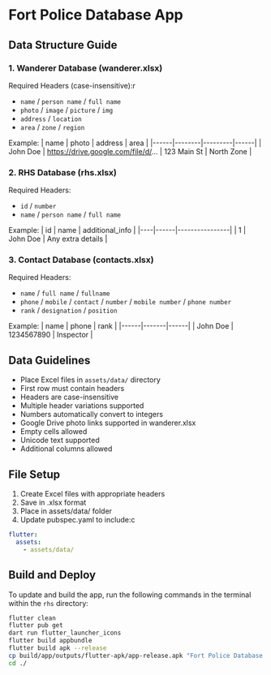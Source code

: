 # Fort Police Database App

## Data Structure Guide

### 1. Wanderer Database (wanderer.xlsx)
Required Headers (case-insensitive):r
- `name` / `person name` / `full name`
- `photo` / `image` / `picture` / `img`
- `address` / `location`
- `area` / `zone` / `region`

Example:
| name | photo | address | area |
|------|--------|---------|------|
| John Doe | https://drive.google.com/file/d/... | 123 Main St | North Zone |

### 2. RHS Database (rhs.xlsx)
Required Headers:
- `id` / `number`
- `name` / `person name` / `full name`

Example:
| id | name | additional_info |
|----|------|----------------|
| 1 | John Doe | Any extra details |

### 3. Contact Database (contacts.xlsx)
Required Headers:
- `name` / `full name` / `fullname` 
- `phone` / `mobile` / `contact` / `number` / `mobile number` / `phone number`
- `rank` / `designation` / `position`

Example:
| name | phone | rank |
|------|-------|------|
| John Doe | 1234567890 | Inspector |

## Data Guidelines
- Place Excel files in `assets/data/` directory
- First row must contain headers
- Headers are case-insensitive
- Multiple header variations supported
- Numbers automatically convert to integers
- Google Drive photo links supported in wanderer.xlsx
- Empty cells allowed
- Unicode text supported
- Additional columns allowed

## File Setup
1. Create Excel files with appropriate headers
2. Save in .xlsx format
3. Place in assets/data/ folder
4. Update pubspec.yaml to include:c
```yaml
flutter:
  assets:
    - assets/data/
```
## Build and Deploy

To update and build the app, run the following commands in the terminal within the `rhs` directory:

```sh
flutter clean
flutter pub get
dart run flutter_launcher_icons
flutter build appbundle
flutter build apk --release
cp build/app/outputs/flutter-apk/app-release.apk "Fort Police Database.apk"
cd ./
```